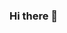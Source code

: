 ### Hi there 👋

<!--
**happyrina/happyrina** is a ✨ _special_ ✨ repository because its `README.md` (this file) appears on your GitHub profile.

![Anurag's GitHub stats](https://github-readme-stats.vercel.app/api?username=happyrina&show_icons=true&theme=dracula)
